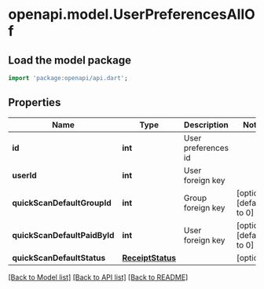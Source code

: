 # openapi.model.UserPreferencesAllOf

## Load the model package
```dart
import 'package:openapi/api.dart';
```

## Properties
Name | Type | Description | Notes
------------ | ------------- | ------------- | -------------
**id** | **int** | User preferences id | 
**userId** | **int** | User foreign key | 
**quickScanDefaultGroupId** | **int** | Group foreign key | [optional] [default to 0]
**quickScanDefaultPaidById** | **int** | User foreign key | [optional] [default to 0]
**quickScanDefaultStatus** | [**ReceiptStatus**](ReceiptStatus.md) |  | [optional] 

[[Back to Model list]](../README.md#documentation-for-models) [[Back to API list]](../README.md#documentation-for-api-endpoints) [[Back to README]](../README.md)


